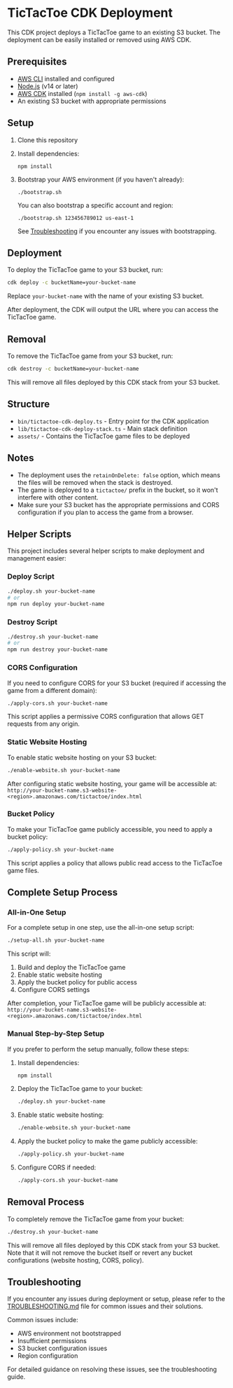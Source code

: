 # TicTacToe CDK Deployment

This CDK project deploys a TicTacToe game to an existing S3 bucket. The deployment can be easily installed or removed using AWS CDK.

## Prerequisites

- [AWS CLI](https://aws.amazon.com/cli/) installed and configured
- [Node.js](https://nodejs.org/) (v14 or later)
- [AWS CDK](https://aws.amazon.com/cdk/) installed (`npm install -g aws-cdk`)
- An existing S3 bucket with appropriate permissions

## Setup

1. Clone this repository
2. Install dependencies:
   ```
   npm install
   ```
3. Bootstrap your AWS environment (if you haven't already):
   ```
   ./bootstrap.sh
   ```
   
   You can also bootstrap a specific account and region:
   ```
   ./bootstrap.sh 123456789012 us-east-1
   ```
   
   See [Troubleshooting](#troubleshooting) if you encounter any issues with bootstrapping.

## Deployment

To deploy the TicTacToe game to your S3 bucket, run:

```bash
cdk deploy -c bucketName=your-bucket-name
```

Replace `your-bucket-name` with the name of your existing S3 bucket.

After deployment, the CDK will output the URL where you can access the TicTacToe game.

## Removal

To remove the TicTacToe game from your S3 bucket, run:

```bash
cdk destroy -c bucketName=your-bucket-name
```

This will remove all files deployed by this CDK stack from your S3 bucket.

## Structure

- `bin/tictactoe-cdk-deploy.ts` - Entry point for the CDK application
- `lib/tictactoe-cdk-deploy-stack.ts` - Main stack definition
- `assets/` - Contains the TicTacToe game files to be deployed

## Notes

- The deployment uses the `retainOnDelete: false` option, which means the files will be removed when the stack is destroyed.
- The game is deployed to a `tictactoe/` prefix in the bucket, so it won't interfere with other content.
- Make sure your S3 bucket has the appropriate permissions and CORS configuration if you plan to access the game from a browser.

## Helper Scripts

This project includes several helper scripts to make deployment and management easier:

### Deploy Script

```bash
./deploy.sh your-bucket-name
# or
npm run deploy your-bucket-name
```

### Destroy Script

```bash
./destroy.sh your-bucket-name
# or
npm run destroy your-bucket-name
```

### CORS Configuration

If you need to configure CORS for your S3 bucket (required if accessing the game from a different domain):

```bash
./apply-cors.sh your-bucket-name
```

This script applies a permissive CORS configuration that allows GET requests from any origin.

### Static Website Hosting

To enable static website hosting on your S3 bucket:

```bash
./enable-website.sh your-bucket-name
```

After configuring static website hosting, your game will be accessible at:
`http://your-bucket-name.s3-website-<region>.amazonaws.com/tictactoe/index.html`

### Bucket Policy

To make your TicTacToe game publicly accessible, you need to apply a bucket policy:

```bash
./apply-policy.sh your-bucket-name
```

This script applies a policy that allows public read access to the TicTacToe game files.

## Complete Setup Process

### All-in-One Setup

For a complete setup in one step, use the all-in-one setup script:

```bash
./setup-all.sh your-bucket-name
```

This script will:
1. Build and deploy the TicTacToe game
2. Enable static website hosting
3. Apply the bucket policy for public access
4. Configure CORS settings

After completion, your TicTacToe game will be publicly accessible at:
`http://your-bucket-name.s3-website-<region>.amazonaws.com/tictactoe/index.html`

### Manual Step-by-Step Setup

If you prefer to perform the setup manually, follow these steps:

1. Install dependencies:
   ```bash
   npm install
   ```

2. Deploy the TicTacToe game to your bucket:
   ```bash
   ./deploy.sh your-bucket-name
   ```

3. Enable static website hosting:
   ```bash
   ./enable-website.sh your-bucket-name
   ```

4. Apply the bucket policy to make the game publicly accessible:
   ```bash
   ./apply-policy.sh your-bucket-name
   ```

5. Configure CORS if needed:
   ```bash
   ./apply-cors.sh your-bucket-name
   ```

## Removal Process

To completely remove the TicTacToe game from your bucket:

```bash
./destroy.sh your-bucket-name
```

This will remove all files deployed by this CDK stack from your S3 bucket. Note that it will not remove the bucket itself or revert any bucket configurations (website hosting, CORS, policy).

## Troubleshooting

If you encounter any issues during deployment or setup, please refer to the [TROUBLESHOOTING.md](./TROUBLESHOOTING.md) file for common issues and their solutions.

Common issues include:
- AWS environment not bootstrapped
- Insufficient permissions
- S3 bucket configuration issues
- Region configuration

For detailed guidance on resolving these issues, see the troubleshooting guide.
